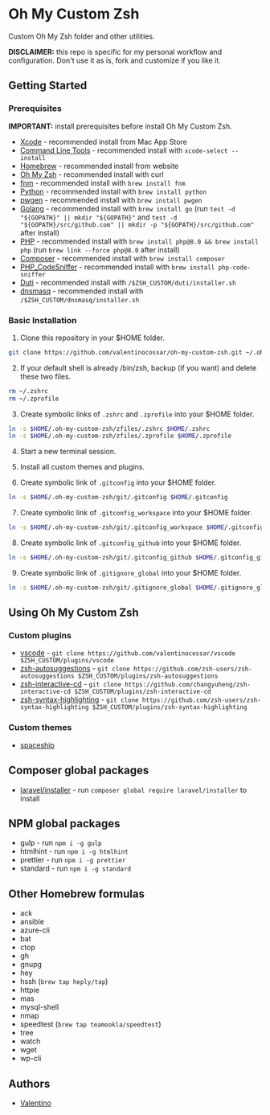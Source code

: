 # Oh My Custom Zsh

Custom Oh My Zsh folder and other utilities.

**DISCLAIMER:** this repo is specific for my personal workflow and configuration. Don't use it as is, fork and customize if you like it.

## Getting Started

### Prerequisites

**IMPORTANT:** install prerequisites before install Oh My Custom Zsh.

- [Xcode](https://developer.apple.com/xcode) - recommended install from Mac App Store
- [Command Line Tools](https://developer.apple.com/xcode/features) - recommended install with `xcode-select --install`
- [Homebrew](https://brew.sh/index_it.html) - recommended install from website
- [Oh My Zsh](https://github.com/robbyrussell/oh-my-zsh) - recommended install with curl
- [fnm](https://github.com/Schniz/fnm) - recommended install with `brew install fnm`
- [Python](https://www.python.org) - recommended install with `brew install python`
- [pwgen](https://sourceforge.net/projects/pwgen) - recommended install with `brew install pwgen`
- [Golang](https://golang.org) - recommended install with `brew install go` (run `test -d "${GOPATH}" || mkdir "${GOPATH}"` and `test -d "${GOPATH}/src/github.com" || mkdir -p "${GOPATH}/src/github.com"` after install)
- [PHP](https://www.php.net) - recommended install with `brew install php@8.0 && brew install php` (run `brew link --force php@8.0` after install)
- [Composer](https://getcomposer.org) - recommended install with `brew install composer`
- [PHP_CodeSniffer](https://github.com/squizlabs/PHP_CodeSniffer) - recommended install with `brew install php-code-sniffer`
- [Duti](https://github.com/moretension/duti) - recommended install with `/$ZSH_CUSTOM/duti/installer.sh`
- [dnsmasq](https://wiki.archlinux.org/title/dnsmasq) - recommended install with `/$ZSH_CUSTOM/dnsmasq/installer.sh`

### Basic Installation

1. Clone this repository in your \$HOME folder.

```sh
git clone https://github.com/valentinocossar/oh-my-custom-zsh.git ~/.oh-my-custom-zsh
```

2. If your default shell is already /bin/zsh, backup (if you want) and delete these two files.

```sh
rm ~/.zshrc
rm ~/.zprofile
```

3. Create symbolic links of `.zshrc` and `.zprofile` into your \$HOME folder.

```sh
ln -s $HOME/.oh-my-custom-zsh/zfiles/.zshrc $HOME/.zshrc
ln -s $HOME/.oh-my-custom-zsh/zfiles/.zprofile $HOME/.zprofile
```

4. Start a new terminal session.

5. Install all custom themes and plugins.

6. Create symbolic link of `.gitconfig` into your \$HOME folder.

```sh
ln -s $HOME/.oh-my-custom-zsh/git/.gitconfig $HOME/.gitconfig
```

7. Create symbolic link of `.gitconfig_workspace` into your \$HOME folder.

```sh
ln -s $HOME/.oh-my-custom-zsh/git/.gitconfig_workspace $HOME/.gitconfig_workspace
```

8. Create symbolic link of `.gitconfig_github` into your \$HOME folder.

```sh
ln -s $HOME/.oh-my-custom-zsh/git/.gitconfig_github $HOME/.gitconfig_github
```

9. Create symbolic link of `.gitignore_global` into your \$HOME folder.

```sh
ln -s $HOME/.oh-my-custom-zsh/git/.gitignore_global $HOME/.gitignore_global
```

## Using Oh My Custom Zsh

### Custom plugins

- [vscode](https://github.com/valentinocossar/vscode) - `git clone https://github.com/valentinocossar/vscode $ZSH_CUSTOM/plugins/vscode`
- [zsh-autosuggestions](https://github.com/zsh-users/zsh-autosuggestions) - `git clone https://github.com/zsh-users/zsh-autosuggestions $ZSH_CUSTOM/plugins/zsh-autosuggestions`
- [zsh-interactive-cd](https://github.com/changyuheng/zsh-interactive-cd) - `git clone https://github.com/changyuheng/zsh-interactive-cd $ZSH_CUSTOM/plugins/zsh-interactive-cd`
- [zsh-syntax-highlighting](https://github.com/zsh-users/zsh-syntax-highlighting) - `git clone https://github.com/zsh-users/zsh-syntax-highlighting $ZSH_CUSTOM/plugins/zsh-syntax-highlighting`

### Custom themes

- [spaceship](https://github.com/denysdovhan/spaceship-zsh-theme)

## Composer global packages

- [laravel/installer](https://laravel.com/docs/8.x/installation) - run `composer global require laravel/installer` to install

## NPM global packages

- gulp - run `npm i -g gulp`
- htmlhint - run `npm i -g htmlhint`
- prettier - run `npm i -g prettier`
- standard - run `npm i -g standard`

## Other Homebrew formulas

- ack
- ansible
- azure-cli
- bat
- ctop
- gh
- gnupg
- hey
- hssh (`brew tap heply/tap`)
- httpie
- mas
- mysql-shell
- nmap
- speedtest (`brew tap teamookla/speedtest`)
- tree
- watch
- wget
- wp-cli

## Authors

- [Valentino](https://github.com/valentinocossar)
